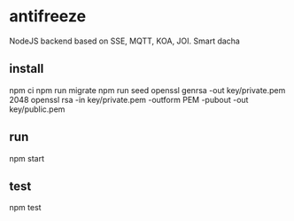 # antifreeze #
NodeJS backend based on SSE, MQTT, KOA, JOI. Smart dacha

## install ##
npm ci
npm run migrate
npm run seed
openssl genrsa -out key/private.pem 2048
openssl rsa -in key/private.pem -outform PEM -pubout -out key/public.pem

## run ##
npm start

## test ##
npm test
